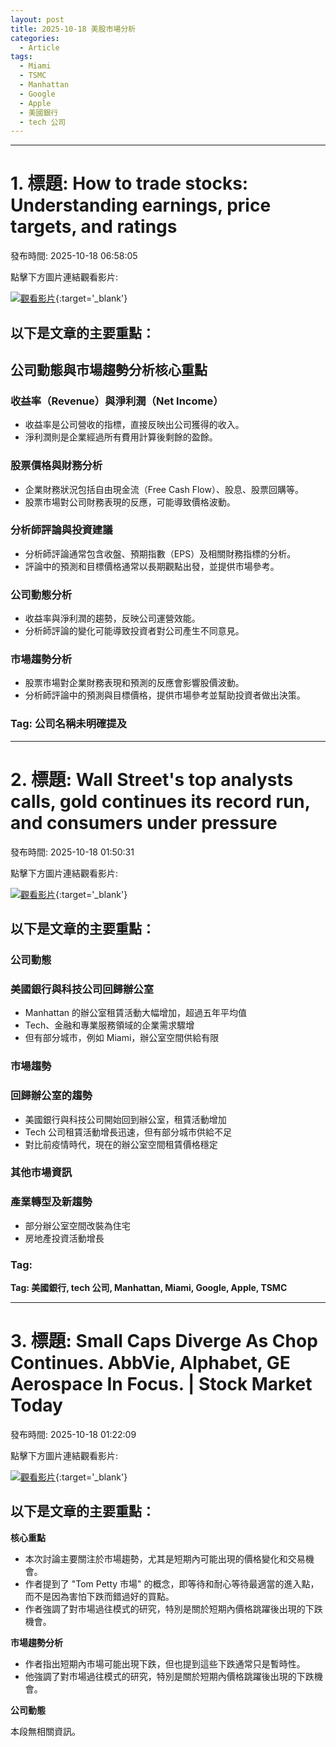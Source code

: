 ```yaml
---
layout: post
title: 2025-10-18 美股市場分析
categories:
  - Article
tags:
  - Miami
  - TSMC
  - Manhattan
  - Google
  - Apple
  - 美國銀行
  - tech 公司
---
```


---
# 1. 標題: How to trade stocks: Understanding earnings, price targets, and ratings
發布時間: 2025-10-18 06:58:05

點擊下方圖片連結觀看影片:

 [![觀看影片](https://i.ytimg.com/vi/FO7eVV2CwDE/sddefault.jpg)](https://www.youtube.com/watch?v=FO7eVV2CwDE){:target='_blank'}

## 以下是文章的主要重點：

## 公司動態與市場趨勢分析核心重點

### 收益率（Revenue）與淨利潤（Net Income）
* 收益率是公司營收的指標，直接反映出公司獲得的收入。
* 淨利潤則是企業經過所有費用計算後剩餘的盈餘。

### 股票價格與財務分析
* 企業財務狀況包括自由現金流（Free Cash Flow）、股息、股票回購等。
* 股票市場對公司財務表現的反應，可能導致價格波動。

### 分析師評論與投資建議
* 分析師評論通常包含收盤、預期指數（EPS）及相關財務指標的分析。
* 評論中的預測和目標價格通常以長期觀點出發，並提供市場參考。

### 公司動態分析
* 收益率與淨利潤的趨勢，反映公司運營效能。
* 分析師評論的變化可能導致投資者對公司產生不同意見。

### 市場趨勢分析
* 股票市場對企業財務表現和預測的反應會影響股價波動。
* 分析師評論中的預測與目標價格，提供市場參考並幫助投資者做出決策。

### Tag: 公司名稱未明確提及

---
# 2. 標題: Wall Street's top analysts calls, gold continues its record run, and consumers  under pressure
發布時間: 2025-10-18 01:50:31

點擊下方圖片連結觀看影片:

 [![觀看影片](https://i.ytimg.com/vi/ZxuDTkxy_jc/sddefault.jpg)](https://www.youtube.com/watch?v=ZxuDTkxy_jc){:target='_blank'}

## 以下是文章的主要重點：

### 公司動態
### 美國銀行與科技公司回歸辦公室
* Manhattan 的辦公室租賃活動大幅增加，超過五年平均值
* Tech、金融和專業服務領域的企業需求驟增
* 但有部分城市，例如 Miami，辦公室空間供給有限

### 市場趨勢
### 回歸辦公室的趨勢
* 美國銀行與科技公司開始回到辦公室，租賃活動增加
* Tech 公司租賃活動增長迅速，但有部分城市供給不足
* 對比前疫情時代，現在的辦公室空間租賃價格穩定

### 其他市場資訊
### 產業轉型及新趨勢
* 部分辦公室空間改裝為住宅
* 房地產投資活動增長

### Tag: 
**Tag: 美國銀行, tech 公司, Manhattan, Miami, Google, Apple, TSMC**

---
# 3. 標題: Small Caps Diverge As Chop Continues. AbbVie, Alphabet, GE Aerospace In Focus. | Stock Market Today
發布時間: 2025-10-18 01:22:09

點擊下方圖片連結觀看影片:

 [![觀看影片](https://i.ytimg.com/vi/0gzxr42cljg/sddefault.jpg)](https://www.youtube.com/watch?v=0gzxr42cljg){:target='_blank'}

## 以下是文章的主要重點：

**核心重點**

*   本次討論主要關注於市場趨勢，尤其是短期內可能出現的價格變化和交易機會。
*   作者提到了 "Tom Petty 市場" 的概念，即等待和耐心等待最適當的進入點，而不是因為害怕下跌而錯過好的買點。
*   作者強調了對市場過往模式的研究，特別是關於短期內價格跳躍後出現的下跌機會。

**市場趨勢分析**

*   作者指出短期內市場可能出現下跌，但也提到這些下跌通常只是暫時性。
*   他強調了對市場過往模式的研究，特別是關於短期內價格跳躍後出現的下跌機會。

**公司動態**

本段無相關資訊。

